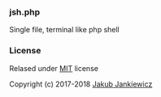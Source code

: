 ### jsh.php

Single file, terminal like php shell

### License

Relased under [MIT](http://opensource.org/licenses/MIT) license

Copyright (c) 2017-2018 [Jakub Jankiewicz](http://jcubic.pl/jakub-jankiewicz)

